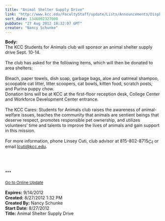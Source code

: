 ```yaml
---
title: "Animal Shelter Supply Drive"
link: "http://www.kcc.edu/FacultyStaff/update/Lists/Announcements/DispForm.aspx?ID=796"
sort_date: 1346092327000
pubDate: "27 Aug 2012 18:32:07 GMT"
creator: "Nancy Schunke"
---
```


<div><b>Body:</b> <div class="ExternalClass895CDA32AA1F435AA413FCD4999394BF">
<div>The KCC Students for Animals club will sponsor an animal shelter supply drive Sept. 10-14.</div>
<div> </div>
<div>The club has asked for the following items, which will then be donated to area shelters:</div>
<div> </div>
<div>Bleach, paper towels, dish soap, garbage bags, aloe and oatmeal shampoo, scoopable cat litter, litter scoopers, cat bowls, kitten food, scratch posts, and Purina puppy chow.</div>
<div>Donation bins will be at KCC at the first-floor reception desk, College Center and Workforce Development Center entrance.</div>
<div> </div>
<div>The KCC Cares: Students for Animals club raises the awareness of animal-welfare issues, teaches the community that animals are sentient beings that deserve respect, promotes responsible pet ownership, and utilizes volunteers’ time and talents to improve the lives of animals and gain support in this mission. </div>
<div> </div>
<div>For more information, phone Linsey Cuti, club advisor at <span style="white-space:nowrap" class="baec5a81-e4d6-4674-97f3-e9220f0136c1">815-802-8715<a style="border-bottom:medium none;position:static !important;border-left:medium none;margin:0px;width:16px;bottom:0px;display:inline;white-space:nowrap;float:none;height:16px;vertical-align:middle;overflow:hidden;border-top:medium none;top:0px;cursor:hand;right:0px;border-right:medium none;left:0px" title="Call: 815-802-8715" href="#"><img style="border-bottom:medium none;position:static !important;border-left:medium none;margin:0px;width:16px;bottom:0px;display:inline;white-space:nowrap;float:none;height:16px;vertical-align:middle;overflow:hidden;border-top:medium none;top:0px;cursor:hand;right:0px;border-right:medium none;left:0px" title="Call: 815-802-8715" /></a></span> or email <a href="mailto:lcuti@kcc.edu">lcuti@kcc.edu</a>.</div>
<div> </div>
<div> </div>
<div><br />
<div> </div>
<div>
<div><font size="2">***</font></div>
<div><font size="2"></font> </div>
<div><font size="2"><a href="/FacultyStaff/update/Pages/dailyupdate.aspx">Go to Online Update</a></font><font size="2"></font></div>
<div><font size="2"> </div></font></div></div></div></div>
<div><b>Expires:</b> 9/14/2012</div>
<div><b>Created:</b> 8/27/2012 1:32 PM</div>
<div><b>Created By:</b> Nancy Schunke</div>
<div><b>Start Date:</b> 8/27/2012</div>
<div><b>Title:</b> Animal Shelter Supply Drive</div>

